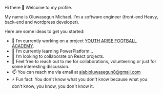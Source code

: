Hi there 👋 Welcome to my profile.

My name is Oluwasegun Michael. 
I'm a software engineer (front-end Heavy, back-end and wordpress developer).

<!-- **Mckings1/Mckings1** is a ✨ _special_ ✨ repository because its `README.md` (this file) appears on your GitHub profile. -->

Here are some ideas to get you started:

- 🔭 I’m currently working on a project [YOUTH ARISE FOOTBALL ACADEMY](https://youtharisefc.academy/).
- 🌱 I’m currently learning PowerPlatform...
- 👯 I’m looking to collaborate on React projects.
- 💬 Feel free to reach out to me for collaborations, volunteering or just for some interesting discussion.
- 📫 You can reach me via email at alabioluwasegun8@gmail.com
- ⚡ Fun fact: You don't know what you don't know because what you don't know, you know, you don't know it.
